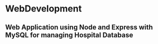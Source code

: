 # WebDevelopment
## Web Application using Node and Express with MySQL for managing Hospital Database
